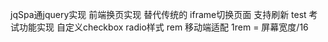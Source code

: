 jqSpa通jquery实现 前端换页实现 替代传统的 iframe切换页面 支持刷新
test 考试功能实现 自定义checkbox radio样式
rem 移动端适配 1rem = 屏幕宽度/16
